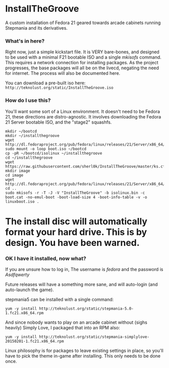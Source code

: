 # InstallTheGroove
A custom installation of Fedora 21 geared towards arcade cabinets running Stepmania and its derivatives.

### What's in here?
Right now, just a simple kickstart file. It is VERY bare-bones, and designed to be used with a minimal F21 bootable ISO and a single *mkisofs* command. This requires a network connection for installing packages. As the project progresses, the base packages will all be on the livecd, negating the need for internet. The process will also be documented here.

You can download a pre-built iso here: `http://teknolust.org/static/InstallTheGroove.iso`

### How do I use this?

You'll want some sort of a Linux environment. It doesn't need to be Fedora 21, these directions are distro-agnostic. It involves downloading the Fedora 21 Server bootable ISO, and the "stage2" squashfs.

```
mkdir ~/bootcd
mkdir ~/installthegroove
wget http://dl.fedoraproject.org/pub/fedora/linux/releases/21/Server/x86_64/os/images/boot.iso
sudo mount -o loop boot.iso ~/bootcd
cp -pR ~/bootcd/isolinux ~/installthegroove
cd ~/installthegroove
wget https://raw.githubusercontent.com/sherl0k/InstallTheGroove/master/ks.cfg
mkdir image
cd image
wget http://dl.fedoraproject.org/pub/fedora/linux/releases/21/Server/x86_64/os/LiveOS/squashfs.img
cd ..
sudo mkisofs -r -T -J -V "InstallTheGroove" -b isolinux.bin -c boot.cat -no-emul-boot -boot-load-size 4 -boot-info-table -v -o linuxboot.iso .
```

# The install disc will automatically format your hard drive. This is by design. You have been warned.

### OK I have it installed, now what?

If you are unsure how to log in, The username is *fedora* and the password is *Asdfqwerty*

Future releases will have a something more sane, and will auto-login (and auto-launch the game).

stepmania5 can be installed with a single command:

`yum -y install http://teknolust.org/static/stepmania-5.0-1.fc21.x86_64.rpm`

And since nobody wants to play on an arcade cabinet without (sighs heavily) Simply Love, I packaged that into an RPM also:

`yum -y install http://teknolust.org/static/stepmania-simplylove-20150201-1.fc21.x86_64.rpm`

Linux philosophy is for packages to leave existing settings in place, so you'll have to pick the theme in-game after installing. This only needs to be done once.

